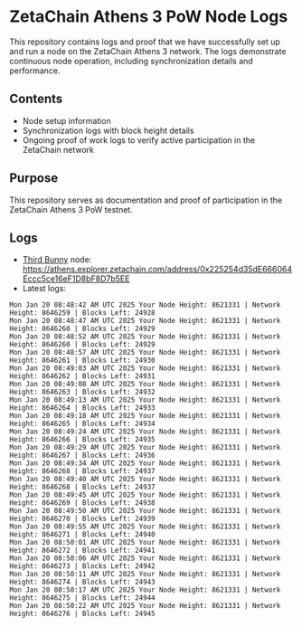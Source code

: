 # ZetaChain Athens 3 PoW Node Logs
This repository contains logs and proof that we have successfully set up and run a node on the ZetaChain Athens 3 network. The logs demonstrate continuous node operation, including synchronization details and performance.

## Contents
- Node setup information
- Synchronization logs with block height details
- Ongoing proof of work logs to verify active participation in the ZetaChain network

## Purpose
This repository serves as documentation and proof of participation in the ZetaChain Athens 3 PoW testnet.

## Logs

- [Third Bunny](https://thirdbunny.xyz/) node: https://athens.explorer.zetachain.com/address/0x225254d35dE666064Eccc5ce16eF1D8bF8D7b5EE
- Latest logs:
```
Mon Jan 20 08:48:42 AM UTC 2025 Your Node Height: 8621331 | Network Height: 8646259 | Blocks Left: 24928
Mon Jan 20 08:48:47 AM UTC 2025 Your Node Height: 8621331 | Network Height: 8646260 | Blocks Left: 24929
Mon Jan 20 08:48:52 AM UTC 2025 Your Node Height: 8621331 | Network Height: 8646260 | Blocks Left: 24929
Mon Jan 20 08:48:57 AM UTC 2025 Your Node Height: 8621331 | Network Height: 8646261 | Blocks Left: 24930
Mon Jan 20 08:49:03 AM UTC 2025 Your Node Height: 8621331 | Network Height: 8646262 | Blocks Left: 24931
Mon Jan 20 08:49:08 AM UTC 2025 Your Node Height: 8621331 | Network Height: 8646263 | Blocks Left: 24932
Mon Jan 20 08:49:13 AM UTC 2025 Your Node Height: 8621331 | Network Height: 8646264 | Blocks Left: 24933
Mon Jan 20 08:49:18 AM UTC 2025 Your Node Height: 8621331 | Network Height: 8646265 | Blocks Left: 24934
Mon Jan 20 08:49:24 AM UTC 2025 Your Node Height: 8621331 | Network Height: 8646266 | Blocks Left: 24935
Mon Jan 20 08:49:29 AM UTC 2025 Your Node Height: 8621331 | Network Height: 8646267 | Blocks Left: 24936
Mon Jan 20 08:49:34 AM UTC 2025 Your Node Height: 8621331 | Network Height: 8646268 | Blocks Left: 24937
Mon Jan 20 08:49:40 AM UTC 2025 Your Node Height: 8621331 | Network Height: 8646268 | Blocks Left: 24937
Mon Jan 20 08:49:45 AM UTC 2025 Your Node Height: 8621331 | Network Height: 8646269 | Blocks Left: 24938
Mon Jan 20 08:49:50 AM UTC 2025 Your Node Height: 8621331 | Network Height: 8646270 | Blocks Left: 24939
Mon Jan 20 08:49:55 AM UTC 2025 Your Node Height: 8621331 | Network Height: 8646271 | Blocks Left: 24940
Mon Jan 20 08:50:01 AM UTC 2025 Your Node Height: 8621331 | Network Height: 8646272 | Blocks Left: 24941
Mon Jan 20 08:50:06 AM UTC 2025 Your Node Height: 8621331 | Network Height: 8646273 | Blocks Left: 24942
Mon Jan 20 08:50:11 AM UTC 2025 Your Node Height: 8621331 | Network Height: 8646274 | Blocks Left: 24943
Mon Jan 20 08:50:17 AM UTC 2025 Your Node Height: 8621331 | Network Height: 8646275 | Blocks Left: 24944
Mon Jan 20 08:50:22 AM UTC 2025 Your Node Height: 8621331 | Network Height: 8646276 | Blocks Left: 24945
```
